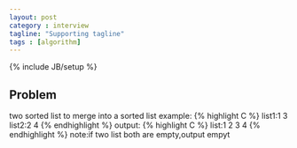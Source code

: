 ```yaml
---
layout: post
category : interview
tagline: "Supporting tagline"
tags : [algorithm]
---
```

{% include JB/setup %}

## Problem
two sorted list to merge into a sorted list
example:
{% highlight C %}
list1:1 3
list2:2 4
{% endhighlight %}
output:
{% highlight C %}
list:1 2 3 4
{% endhighlight %}
note:if two list both are empty,output empyt
